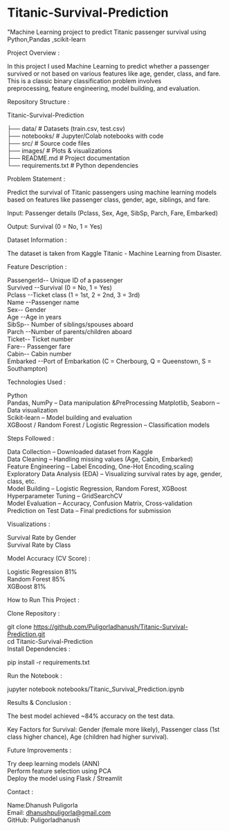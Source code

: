 # Titanic-Survival-Prediction
"Machine Learning project to predict Titanic passenger survival using Python,Pandas ,scikit-learn

Project Overview :  

  
In this project I used Machine Learning to predict whether a passenger survived or not based on various features like age, gender, class, and fare.    
This is a classic binary classification problem involves  
preprocessing, feature engineering, model building, and evaluation.    


Repository Structure : 


Titanic-Survival-Prediction   

├── data/ # Datasets (train.csv, test.csv)    
├── notebooks/ # Jupyter/Colab notebooks with code  
├── src/ # Source code files  
├── images/ # Plots & visualizations     
├── README.md # Project documentation  
└── requirements.txt # Python dependencies  

Problem Statement : 


Predict the survival of Titanic passengers using machine learning models based on features like passenger class, gender, age, siblings, and fare.  

Input: Passenger details (Pclass, Sex, Age, SibSp, Parch, Fare, Embarked)    

Output: Survival (0 = No, 1 = Yes)  

 Dataset Information : 


The dataset is taken from Kaggle Titanic - Machine Learning from Disaster.  



Feature Description :    

PassengerId-- Unique ID of a passenger    
Survived --Survival (0 = No, 1 = Yes)    
Pclass --Ticket class (1 = 1st, 2 = 2nd, 3 = 3rd)            
Name --Passenger name       
Sex-- Gender  
Age --Age in  years     
SibSp-- Number of siblings/spouses aboard    
Parch --Number of parents/children aboard    
Ticket-- Ticket number      
Fare-- Passenger fare    
Cabin-- Cabin number    
Embarked --Port of Embarkation (C = Cherbourg, Q = Queenstown, S = Southampton)    

 Technologies Used : 


Python  
Pandas, NumPy – Data manipulation &PreProcessing 
Matplotlib, Seaborn – Data visualization  
Scikit-learn – Model building and evaluation  
XGBoost / Random Forest / Logistic Regression – Classification models  
   
 Steps Followed :  

 Data Collection – Downloaded dataset from Kaggle  
 Data Cleaning – Handling missing values (Age, Cabin, Embarked)     
 Feature Engineering – Label Encoding, One-Hot Encoding,scaling  
 Exploratory Data Analysis (EDA) – Visualizing survival rates by age, gender, class, etc.  
 Model Building – Logistic Regression, Random Forest, XGBoost  
 Hyperparameter Tuning – GridSearchCV  
 Model Evaluation – Accuracy, Confusion Matrix, Cross-validation  
 Prediction on Test Data – Final predictions for submission  

 Visualizations :  

Survival Rate by Gender    
Survival Rate by Class  


Model Accuracy (CV Score) :  

Logistic Regression 81%  
Random Forest 85%  
XGBoost 81%  

 How to Run This Project :    

Clone Repository : 

git clone https://github.com/Puligorladhanush/Titanic-Survival-Prediction.git  
cd Titanic-Survival-Prediction    
Install Dependencies :  

pip install -r requirements.txt  

Run the Notebook :  

jupyter notebook notebooks/Titanic_Survival_Prediction.ipynb  

 Results & Conclusion :   


The best model achieved ~84% accuracy on the test data.  

Key Factors for Survival: Gender (female more likely), Passenger class (1st class higher chance), Age (children had higher survival).  

 Future Improvements :  


 Try deep learning models (ANN)  
 Perform feature selection using PCA     
 Deploy the model using Flask / Streamlit  

 Contact :  


 Name:Dhanush Puligorla  
 Email: dhanushpuligorla@gmail.com  
 GitHub: Puligorladhanush  
